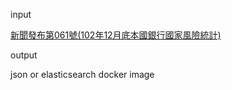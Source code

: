 input 

[新聞發布第061號(102年12月底本國銀行國家風險統計)](http://www.cbc.gov.tw/ct.asp?xItem=43926&ctNode=302&mp=1)

output

json or elasticsearch docker image
